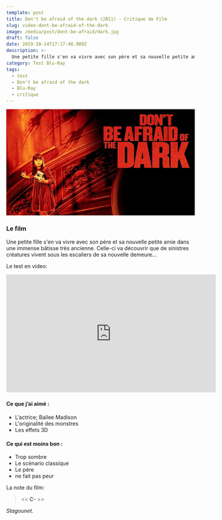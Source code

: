 ```yaml
---
template: post
title: Don't be afraid of the dark (2011) - Critique de Film
slug: video-dont-be-afraid-of-the-dark
image: /media/post/dont-be-afraid/dark.jpg
draft: false
date: 2019-10-14T17:17:40.909Z
description: >-
  Une petite fille s'en va vivre avec son père et sa nouvelle petite amie dans une immense bâtisse très ancienne. Celle-ci va découvrir que de sinistres créatures vivent sous les escaliers de sa nouvelle demeure...
category: Test Blu-Ray
tags:
  - test
  - Don't be afraid of the dark
  - Blu-Ray
  - critique
---
```


![](/media/post/dont-be-afraid/dark.jpg)

### Le film
Une petite fille s'en va vivre avec son père et sa nouvelle petite amie dans une immense bâtisse très ancienne. Celle-ci va découvrir que de sinistres créatures vivent sous les escaliers de sa nouvelle demeure...

Le test en video: 
<iframe width="560" height="315" src="https://www.youtube.com/embed/x0clpzujc80" frameborder="0" allow="accelerometer; autoplay; encrypted-media; gyroscope; picture-in-picture" allowfullscreen></iframe>


#### Ce que j’ai aimé :

* L’actrice; Bailee Madison
* L'originalité des monstres
* Les effets 3D


#### Ce qui est moins bon :

* Trop sombre
* Le scénario classique
* Le père
* ne fait pas peur

La note du film:

> << **C-** >>

_Stagounet._
